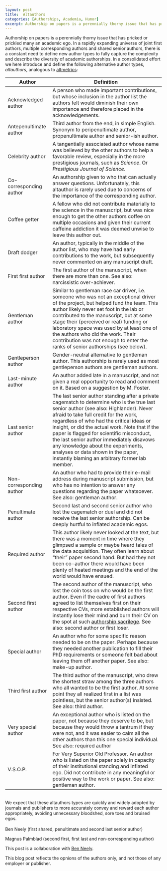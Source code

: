 ```yaml
---
layout: post
title:  Altauthors
categories: [Authorships, Academia, Humor]
excerpt: Authorship on papers is a perennially thorny issue that has pricked or prickled many an academic ego. In a rapidly expanding universe of joint first authors, multiple corresponding authors and shared senior authors, there is a constant need to define new author types to fully capture the complexity and describe the diversity of academic authorships. In a consolidated effort we here introduce and define the following alternative author types, altauthors, analogous to altmetrics.
---
```

Authorship on papers is a perennially thorny issue that has pricked or prickled many an academic ego. In a rapidly expanding universe of joint first authors, multiple corresponding authors and shared senior authors, there is a constant need to define new author types to fully capture the complexity and describe the diversity of academic authorships. In a consolidated effort we here introduce and define the following alternative author types, *altauthors*, analogous to [altmetrics](https://www.altmetric.com/):

|Author|Definition|
|---|---|
|Acknowledged author|A person who made important contributions, but whose inclusion in the author list the authors felt would diminish their own importance and therefore placed in the acknowledgements.|
|Antepenultimate author|Third author from the end, in simple English. Synonym to peripenultimate author, propenultimate author and senior-ish author.|
|Celebrity author|A tangentially associated author whose name was believed by the other authors to help a favorable review, especially in the more prestigious journals, such as *Science*. Or *Prestigious Journal of Science*.|
|Co-corresponding author|An authorship given to who that can actually answer questions. Unfortunately, this altauthor is rarely used due to concerns of the importance of the corresponding author.|
|Coffee getter|A fellow who did not contribute materially to the science in the manuscript, but was nice enough to get the other authors coffee on multiple occasions and given their current caffeine addiction it was deemed unwise to leave this author out.|
|Draft dodger|An author, typically in the middle of the author list, who may have had early contributions to the work, but subsequently never commented on any manuscript draft.|
|First first author|The first author of the manuscript, when there are more than one. See also: narcissistic over-achiever.|
|Gentleman author|Similar to gentleman race car driver, i.e. someone who was not an exceptional driver of the project, but helped fund the team. This author likely never set foot in the lab or contributed to the manuscript, but at some stage their (perceived or real) funding or laboratory space was used by at least one of the authors who did the work. Their contribution was not enough to enter the ranks of senior authorships (see below).|
|Gentleperson author|Gender-neutral alternative to gentleman author. This authorship is rarely used as most gentleperson authors are gentleman authors.|
|Last-minute author|An author added late in a manuscript, and not given a real opportunity to read and comment on it. Based on a suggestion by M. Foster.|
|Last senior author|The last senior author standing after a private cagematch to determine who is the true last senior author (see also: Highlander). Never afraid to take full credit for the work, regardless of who had the critical ideas or insight, or did the actual work. Note that if the paper is flagged for scientific misconduct, the last senior author immediately disavows any knowledge about the experiments, analyses or data shown in the paper, instantly blaming an arbitrary former lab member.|
|Non-corresponding author|An author who had to provide their e-mail address during manuscript submission, but who has no intention to answer any questions regarding the paper whatsoever. See also: gentleman author.|
|Penultimate author|Second last and second senior author who lost the cagematch or duel and did not receive the last senior authorship. Can be deeply hurtful to inflated academic egos.|
|Required author|This author likely never looked at the text, but there was a moment in time where they glimpsed a sample or maybe heard tales of the data acquisition. They often learn about “their” paper second hand. But had they not been co-author there would have been plenty of heated meetings and the end of the world would have ensued.|
|Second first author|The second author of the manuscript, who lost the coin toss on who would be the first author. Even if the cadre of first authors agreed to list themselves first on their respective CVs, more established authors will instantly lose their mind and burn their CV on the spot at such [authorship sacrilege](https://twitter.com/JSheltzer/status/1492941666134675465). See also: second author or first loser.|
|Special author|An author who for some specific reason needed to be on the paper. Perhaps because they needed another publication to fill their PhD requirements or someone felt bad about leaving them off another paper. See also: make-up author.|
|Third first author|The third author of the manuscript, who drew the shortest straw among the three authors who all wanted to be the first author. At some point they all realized first in a list was pointless, but the senior author(s) insisted. See also: third author.|
|Very special author|An exceptional author who is listed on the paper, not because they deserve to be, but because they would throw a tantrum if they were not, and it was easier to calm all the other authors than this one special individual. See also: required author|
|V.S.O.P.|For Very Superior Old Professor. An author who is listed on the paper solely in capacity of their institutional standing and inflated ego. Did not contribute in any meaningful or positive way to the work or paper. See also: gentleman author.|

&nbsp;  
We expect that these altauthors types are quickly and widely adopted by journals and publishers to more accurately convey and reward each author appropriately, avoiding unnecessary bloodshed, sore toes and bruised egos.
&nbsp;  
&nbsp;  
Ben Neely (first shared, penultimate and second last senior author)

Magnus Palmblad (second first, first last and non-corresponding author)
&nbsp;
&nbsp;

This post is a collaboration with [Ben Neely](https://neely.github.io/).
&nbsp;
&nbsp;

This blog post reflects the opnions of the authors only, and not those of any employer or publisher.
&nbsp;  
&nbsp;  
&nbsp; 
